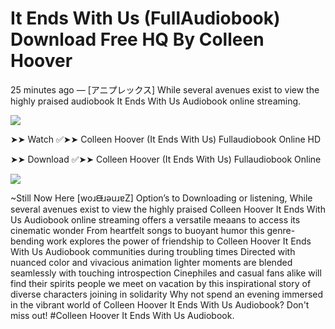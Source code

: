 # It Ends With Us (FullAudiobook) Download Free HQ By Colleen Hoover

25 minutes ago — [アニプレックス] While several avenues exist to view the highly praised audiobook It Ends With Us Audiobook online streaming.


<img src="https://i.imgur.com/ZA8tFOI.png">


➤➤ Watch ✅➤➤ Colleen Hoover (It Ends With Us) Fullaudiobook Online HD

➤➤ Download ✅➤➤ Colleen Hoover (It Ends With Us) Fullaudiobook Online


<a href="https://www.google.com"><img src="https://i.imgur.com/aKrpF0e.png"></a>


~Still Now Here [woɹᙠɹǝuɹɐZ] Option’s to Downloading or listening, While several avenues exist to view the highly praised Colleen Hoover It Ends With Us Audiobook online streaming offers a versatile meaans to access its cinematic wonder From heartfelt songs to buoyant humor this genre-bending work explores the power of friendship to Colleen Hoover It Ends With Us Audiobook communities during troubling times Directed with nuanced color and vivacious animation lighter moments are blended seamlessly with touching introspection Cinephiles and casual fans alike will find their spirits people we meet on vacation by this inspirational story of diverse characters joining in solidarity Why not spend an evening immersed in the vibrant world of Colleen Hoover It Ends With Us Audiobook? Don't miss out! #Colleen Hoover It Ends With Us Audiobook.
